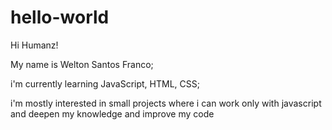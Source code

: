 # hello-world

Hi Humanz!

My name is Welton Santos Franco;

i'm currently learning JavaScript, HTML, CSS;

i'm mostly interested in small projects where i can work only with javascript and deepen my knowledge and improve my code
